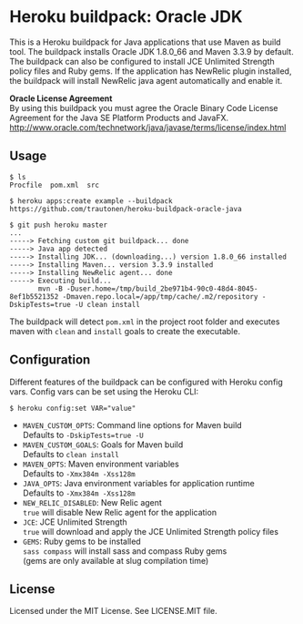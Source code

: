 Heroku buildpack: Oracle JDK
============================

This is a Heroku buildpack for Java applications that use Maven as build tool.
The buildpack installs Oracle JDK 1.8.0_66 and Maven 3.3.9 by default. The
buildpack can also be configured to install JCE Unlimited Strength policy
files and Ruby gems. If the application has NewRelic plugin installed, the
buildpack will install NewRelic java agent automatically and enable it.

**Oracle License Agreement**  
By using this buildpack you must agree the Oracle Binary Code License
Agreement for the Java SE Platform Products and JavaFX.  
http://www.oracle.com/technetwork/java/javase/terms/license/index.html

Usage
-----

    $ ls
    Procfile  pom.xml  src

    $ heroku apps:create example --buildpack https://github.com/trautonen/heroku-buildpack-oracle-java

    $ git push heroku master
    ...
    -----> Fetching custom git buildpack... done
    -----> Java app detected
    -----> Installing JDK... (downloading...) version 1.8.0_66 installed
    -----> Installing Maven... version 3.3.9 installed
    -----> Installing NewRelic agent... done
    -----> Executing build...
           mvn -B -Duser.home=/tmp/build_2be971b4-90c0-48d4-8045-8ef1b5521352 -Dmaven.repo.local=/app/tmp/cache/.m2/repository -DskipTests=true -U clean install

The buildpack will detect `pom.xml` in the project root folder and executes
maven with `clean` and  `install` goals to create the executable.


Configuration
-------------

Different features of the buildpack can be configured with Heroku config vars.
Config vars can be set using the Heroku CLI:

    $ heroku config:set VAR="value"

* `MAVEN_CUSTOM_OPTS`: Command line options for Maven build  
  Defaults to `-DskipTests=true -U`
* `MAVEN_CUSTOM_GOALS`: Goals for Maven build  
  Defaults to `clean install`
* `MAVEN_OPTS`: Maven environment variables  
  Defaults to `-Xmx384m -Xss128m`
* `JAVA_OPTS`: Java environment variables for application runtime  
  Defaults to `-Xmx384m -Xss128m`
* `NEW_RELIC_DISABLED`: New Relic agent  
  `true` will disable New Relic agent for the application
* `JCE`: JCE Unlimited Strength  
  `true` will download and apply the JCE Unlimited Strength policy files
* `GEMS`: Ruby gems to be installed  
  `sass compass` will install sass and compass Ruby gems  
  (gems are only available at slug compilation time)


License
-------

Licensed under the MIT License. See LICENSE.MIT file.
